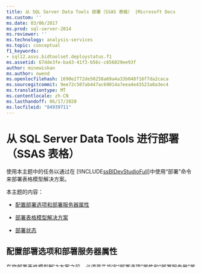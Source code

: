 ```yaml
---
title: 从 SQL Server Data Tools 部署（SSAS 表格） |Microsoft Docs
ms.custom: ''
ms.date: 03/06/2017
ms.prod: sql-server-2014
ms.reviewer: ''
ms.technology: analysis-services
ms.topic: conceptual
f1_keywords:
- sql12.asvs.bidtoolset.deploystatus.f1
ms.assetid: 67dde3fe-ba43-41f3-b56c-c656029ee93f
author: minewiskan
ms.author: owend
ms.openlocfilehash: 1690e2772de50258a69a4a33b048f16f7da2caca
ms.sourcegitcommit: 9ee72c507ab447ac69014a7eea4e43523a0a3ec4
ms.translationtype: MT
ms.contentlocale: zh-CN
ms.lasthandoff: 06/17/2020
ms.locfileid: "84939711"
---
```

# <a name="deploy-from-sql-server-data-tools-ssas-tabular"></a>从 SQL Server Data Tools 进行部署（SSAS 表格）
  使用本主题中的任务以通过在 [!INCLUDE[ssBIDevStudioFull](../../includes/ssbidevstudiofull-md.md)]中使用“部署”命令来部署表格模型解决方案。  
  
 本主题的内容：  
  
-   [配置部署选项和部署服务器属性](#bkmk_deploy)  
  
-   [部署表格模型解决方案](#bkmk_deploy_proc)  
  
-   [部署状态](#bkmk_deploy_status)  
  
##  <a name="configure-deployment-options-and-deployment-server-properties"></a><a name="bkmk_deploy"></a>配置部署选项和部署服务器属性  
 在您部署表格模型解决方案之前，必须首先指定“部署选项”属性和“部署服务器”属性。 有关部署属性和设置的详细信息，请参阅 [表格模型解决方案部署（SSAS 表格）](tabular-model-solution-deployment-ssas-tabular.md)中使用“部署”命令来部署表格模型解决方案。  
  
#### <a name="to-configure-deployment-options-and-deployment-server-properties"></a>配置“部署选项”和“部署服务器”属性  
  
1.  在 [!INCLUDE[ssBIDevStudio](../../includes/ssbidevstudio-md.md)] 中的“解决方案资源管理器”**** 中，右键单击项目名称，再单击“属性”****。  
  
2.  在 " ** \<project name> 属性**" 对话框的 "**部署选项**" 中，指定属性设置（如果不同于默认设置）。  
  
    > [!NOTE]  
    >  对于缓存模式下的模型，“查询模式”**** 始终为“内存中”****。  
  
    > [!NOTE]  
    >  不能为 DirectQuery 模式下的模型指定“模拟设置”****。  
  
3.  在“部署服务器”**** 中，指定“服务器”****（名称）、“版本”****、“数据库”（名称）**** 和“多维数据集名称”**** 属性设置（如果这些设置不同于默认设置），然后单击“确定”****。  
  
> [!NOTE]  
>  还可以指定“默认部署服务器”属性设置，以便您创建的任何新项目将自动部署到指定的服务器。 有关详细信息，请参阅 [配置默认数据建模和部署属性（SSAS 表格）](properties-ssas-tabular.md)。  
  
##  <a name="deploy-a-tabular-model-solution"></a><a name="bkmk_deploy_proc"></a>部署表格模型解决方案  
  
#### <a name="to-deploy-a-tabular-model-solution"></a>部署表格模型解决方案  
  
-   在 [!INCLUDE[ssBIDevStudio](../../includes/ssbidevstudio-md.md)] 的 "**生成**" 菜单上，单击 "**部署 \<project name> **"。  
  
     “部署”**** 对话框将出现，并且指示在模型中包括的每个表的元数据部署和处理的状态（除非将“处理选项”属性设置为“不处理”）。 在部署过程完成后，使用 [!INCLUDE[ssManStudioFull](../../includes/ssmanstudiofull-md.md)] 连接到 Analysis Services 实例并且确认已创建新的模型数据库对象或使用客户端报告应用程序连接到已部署的模型。  
  
##  <a name="deploy-status"></a><a name="bkmk_deploy_status"></a> 部署状态  
 通过 **“部署”** 对话框，您可以监视“部署”操作的进度。 也可以停止部署操作。  
  
 **状态**  
 指示部署操作成功与否。  
  
 **详细信息**  
 列出已部署的元数据项、每个元数据项的状态并提供针对任何问题的一条消息。  
  
 **停止部署**  
 单击此选项可以暂停部署操作。 如果部署操作用时过长或出现太多错误，则此选项很有用。  
  
## <a name="see-also"></a>另请参阅  
 [&#40;SSAS 表格部署的表格模型解决方案部署&#41;](tabular-model-solution-deployment-ssas-tabular.md)   
 [配置默认数据建模和部署属性（SSAS 表格）](properties-ssas-tabular.md)  
  
  
